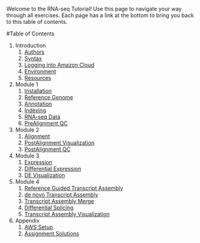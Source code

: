 Welcome to the RNA-seq Tutorial!  Use this page to navigate your way through all exercises. Each page has a link at the bottom to bring you back to this table of contents.

#Table of Contents
1. Introduction
   1. [Authors](https://github.com/griffithlab/rnaseq_tutorial/wiki/Authors)
   2. [Syntax](https://github.com/griffithlab/rnaseq_tutorial/wiki/Syntax)
   3. [Logging into Amazon Cloud](https://github.com/griffithlab/rnaseq_tutorial/wiki/Logging-into-Amazon-Cloud)
   4. [Environment](https://github.com/griffithlab/rnaseq_tutorial/wiki/Environment)
   5. [Resources](https://github.com/griffithlab/rnaseq_tutorial/wiki/Resources)
2. Module 1
   1. [Installation](https://github.com/griffithlab/rnaseq_tutorial/wiki/Installation)
   2. [Reference Genome](https://github.com/griffithlab/rnaseq_tutorial/wiki/Reference-Genome)
   3. [Annotation](https://github.com/griffithlab/rnaseq_tutorial/wiki/Annotation)
   4. [Indexing](https://github.com/griffithlab/rnaseq_tutorial/wiki/Indexing)
   5. [RNA-seq Data](https://github.com/griffithlab/rnaseq_tutorial/wiki/RNAseq-Data)
   6. [PreAlignment QC](https://github.com/griffithlab/rnaseq_tutorial/wiki/PreAlignment-QC)
3. Module 2
   1. [Alignment](https://github.com/griffithlab/rnaseq_tutorial/wiki/Alignment)
   2. [PostAlignment Visualization](https://github.com/griffithlab/rnaseq_tutorial/wiki/PostAlignment-Visualization)
   3. [PostAlignment QC](https://github.com/griffithlab/rnaseq_tutorial/wiki/PostAlignment-QC)
4. Module 3
   1. [Expression](https://github.com/griffithlab/rnaseq_tutorial/wiki/Expression)
   2. [Differential Expression](https://github.com/griffithlab/rnaseq_tutorial/wiki/Differential-Expression)
   3. [DE Visualization](https://github.com/griffithlab/rnaseq_tutorial/wiki/DE-Visualization)
5. Module 4
   1. [Reference Guided Transcript Assembly](https://github.com/griffithlab/rnaseq_tutorial/wiki/Reference-Guided-Transcript-Assembly)
   2. [de novo Transcript Assembly](https://github.com/griffithlab/rnaseq_tutorial/wiki/de-novo-Transcript-Assembly)
   3. [Transcript Assembly Merge](https://github.com/griffithlab/rnaseq_tutorial/wiki/Transcript-Assembly-Merge)
   4. [Differential Splicing](https://github.com/griffithlab/rnaseq_tutorial/wiki/Differential-Splicing)
   5. [Transcript Assembly Visualization](https://github.com/griffithlab/rnaseq_tutorial/wiki/Transcript-Assembly-Visualization)
6. Appendix
   1. [AWS Setup](https://github.com/griffithlab/rnaseq_tutorial/wiki/AWS-Setup)
   2. [Assignment Solutions](https://github.com/griffithlab/rnaseq_tutorial/wiki/Solutions)